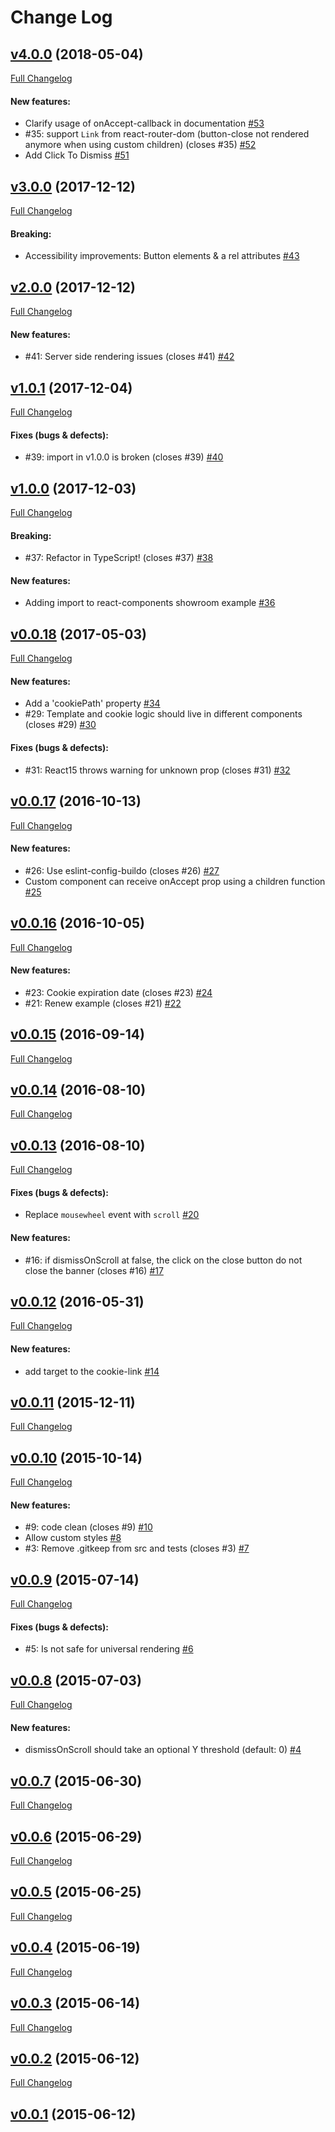 #  Change Log



## [v4.0.0](https://github.com/buildo/react-cookie-banner/tree/v4.0.0) (2018-05-04)
[Full Changelog](https://github.com/buildo/react-cookie-banner/compare/v3.0.0...v4.0.0)

#### New features:

- Clarify usage of onAccept-callback in documentation [#53](https://github.com/buildo/react-cookie-banner/pull/53)
- #35: support `Link` from react-router-dom (button-close not rendered anymore when using custom children) (closes #35) [#52](https://github.com/buildo/react-cookie-banner/pull/52)
- Add Click To Dismiss [#51](https://github.com/buildo/react-cookie-banner/pull/51)

## [v3.0.0](https://github.com/buildo/react-cookie-banner/tree/v3.0.0) (2017-12-12)
[Full Changelog](https://github.com/buildo/react-cookie-banner/compare/v2.0.0...v3.0.0)

#### Breaking:

- Accessibility improvements: Button elements & a rel attributes [#43](https://github.com/buildo/react-cookie-banner/pull/43)

## [v2.0.0](https://github.com/buildo/react-cookie-banner/tree/v2.0.0) (2017-12-12)
[Full Changelog](https://github.com/buildo/react-cookie-banner/compare/v1.0.1...v2.0.0)

#### New features:

- #41: Server side rendering issues (closes #41) [#42](https://github.com/buildo/react-cookie-banner/pull/42)

## [v1.0.1](https://github.com/buildo/react-cookie-banner/tree/v1.0.1) (2017-12-04)
[Full Changelog](https://github.com/buildo/react-cookie-banner/compare/v1.0.0...v1.0.1)

#### Fixes (bugs & defects):

- #39: import in v1.0.0 is broken (closes #39) [#40](https://github.com/buildo/react-cookie-banner/pull/40)

## [v1.0.0](https://github.com/buildo/react-cookie-banner/tree/v1.0.0) (2017-12-03)
[Full Changelog](https://github.com/buildo/react-cookie-banner/compare/v0.0.18...v1.0.0)

#### Breaking:

- #37: Refactor in TypeScript! (closes #37) [#38](https://github.com/buildo/react-cookie-banner/pull/38)

#### New features:

- Adding import to react-components showroom example [#36](https://github.com/buildo/react-cookie-banner/pull/36)

## [v0.0.18](https://github.com/buildo/react-cookie-banner/tree/v0.0.18) (2017-05-03)
[Full Changelog](https://github.com/buildo/react-cookie-banner/compare/v0.0.17...v0.0.18)

#### New features:

- Add a 'cookiePath' property [#34](https://github.com/buildo/react-cookie-banner/pull/34)
- #29: Template and cookie logic should live in different components (closes #29) [#30](https://github.com/buildo/react-cookie-banner/pull/30)

#### Fixes (bugs & defects):

- #31: React15 throws warning for unknown prop (closes #31) [#32](https://github.com/buildo/react-cookie-banner/pull/32)

## [v0.0.17](https://github.com/buildo/react-cookie-banner/tree/v0.0.17) (2016-10-13)
[Full Changelog](https://github.com/buildo/react-cookie-banner/compare/v0.0.16...v0.0.17)

#### New features:

- #26: Use eslint-config-buildo (closes #26) [#27](https://github.com/buildo/react-cookie-banner/pull/27)
- Custom component can receive onAccept prop using a children function [#25](https://github.com/buildo/react-cookie-banner/pull/25)

## [v0.0.16](https://github.com/buildo/react-cookie-banner/tree/v0.0.16) (2016-10-05)
[Full Changelog](https://github.com/buildo/react-cookie-banner/compare/v0.0.15...v0.0.16)

#### New features:

- #23: Cookie expiration date (closes #23) [#24](https://github.com/buildo/react-cookie-banner/pull/24)
- #21: Renew example (closes #21) [#22](https://github.com/buildo/react-cookie-banner/pull/22)

## [v0.0.15](https://github.com/buildo/react-cookie-banner/tree/v0.0.15) (2016-09-14)
[Full Changelog](https://github.com/buildo/react-cookie-banner/compare/v0.0.14...v0.0.15)

## [v0.0.14](https://github.com/buildo/react-cookie-banner/tree/v0.0.14) (2016-08-10)
[Full Changelog](https://github.com/buildo/react-cookie-banner/compare/v0.0.13...v0.0.14)

## [v0.0.13](https://github.com/buildo/react-cookie-banner/tree/v0.0.13) (2016-08-10)
[Full Changelog](https://github.com/buildo/react-cookie-banner/compare/v0.0.12...v0.0.13)

#### Fixes (bugs & defects):

- Replace `mousewheel` event with `scroll` [#20](https://github.com/buildo/react-cookie-banner/pull/20)

#### New features:

- #16: if dismissOnScroll at false, the click on the close button do not close the banner (closes #16) [#17](https://github.com/buildo/react-cookie-banner/pull/17)

## [v0.0.12](https://github.com/buildo/react-cookie-banner/tree/v0.0.12) (2016-05-31)
[Full Changelog](https://github.com/buildo/react-cookie-banner/compare/v0.0.11...v0.0.12)

#### New features:

- add target to the cookie-link [#14](https://github.com/buildo/react-cookie-banner/pull/14)

## [v0.0.11](https://github.com/buildo/react-cookie-banner/tree/v0.0.11) (2015-12-11)
[Full Changelog](https://github.com/buildo/react-cookie-banner/compare/v0.0.10...v0.0.11)

## [v0.0.10](https://github.com/buildo/react-cookie-banner/tree/v0.0.10) (2015-10-14)
[Full Changelog](https://github.com/buildo/react-cookie-banner/compare/v0.0.9...v0.0.10)

#### New features:

- #9: code clean (closes #9) [#10](https://github.com/buildo/react-cookie-banner/pull/10)
- Allow custom styles [#8](https://github.com/buildo/react-cookie-banner/pull/8)
- #3: Remove .gitkeep from src and tests (closes #3) [#7](https://github.com/buildo/react-cookie-banner/pull/7)

## [v0.0.9](https://github.com/buildo/react-cookie-banner/tree/v0.0.9) (2015-07-14)
[Full Changelog](https://github.com/buildo/react-cookie-banner/compare/v0.0.8...v0.0.9)

#### Fixes (bugs & defects):

- #5: Is not safe for universal rendering [#6](https://github.com/buildo/react-cookie-banner/pull/6)

## [v0.0.8](https://github.com/buildo/react-cookie-banner/tree/v0.0.8) (2015-07-03)
[Full Changelog](https://github.com/buildo/react-cookie-banner/compare/v0.0.7...v0.0.8)

#### New features:

- dismissOnScroll should take an optional Y threshold (default: 0) [#4](https://github.com/buildo/react-cookie-banner/pull/4)

## [v0.0.7](https://github.com/buildo/react-cookie-banner/tree/v0.0.7) (2015-06-30)
[Full Changelog](https://github.com/buildo/react-cookie-banner/compare/v0.0.6...v0.0.7)

## [v0.0.6](https://github.com/buildo/react-cookie-banner/tree/v0.0.6) (2015-06-29)
[Full Changelog](https://github.com/buildo/react-cookie-banner/compare/v0.0.5...v0.0.6)

## [v0.0.5](https://github.com/buildo/react-cookie-banner/tree/v0.0.5) (2015-06-25)
[Full Changelog](https://github.com/buildo/react-cookie-banner/compare/v0.0.4...v0.0.5)

## [v0.0.4](https://github.com/buildo/react-cookie-banner/tree/v0.0.4) (2015-06-19)
[Full Changelog](https://github.com/buildo/react-cookie-banner/compare/v0.0.3...v0.0.4)

## [v0.0.3](https://github.com/buildo/react-cookie-banner/tree/v0.0.3) (2015-06-14)
[Full Changelog](https://github.com/buildo/react-cookie-banner/compare/v0.0.2...v0.0.3)

## [v0.0.2](https://github.com/buildo/react-cookie-banner/tree/v0.0.2) (2015-06-12)
[Full Changelog](https://github.com/buildo/react-cookie-banner/compare/v0.0.1...v0.0.2)

## [v0.0.1](https://github.com/buildo/react-cookie-banner/tree/v0.0.1) (2015-06-12)
